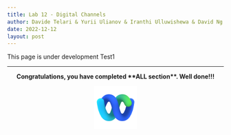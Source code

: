 ```yaml
---
title: Lab 12 - Digital Channels
author: Davide Telari & Yurii Ulianov & Iranthi Ulluwishewa & David Ng & Naveen Kumar Narasimhan Almeti
date: 2022-12-12
layout: post 
---
```


This page is under development
Test1



---


<p style="text-align:center"><strong>Congratulations, you have completed **ALL section**. Well done!!!</strong></p>
		
<p style="text-align:center;"><img src="/assets/gitbook/images/webex.png" width="100"></p>	
